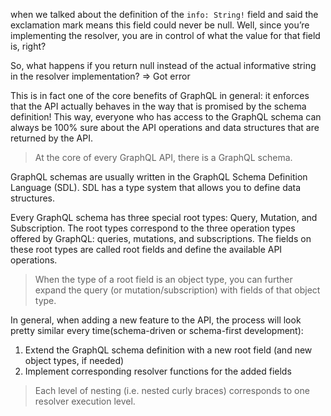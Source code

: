 when we talked about the definition of the `info: String!` field and said the exclamation mark means this field could never be null. Well, since you’re implementing the resolver, you are in control of what the value for that field is, right?

So, what happens if you return null instead of the actual informative string in the resolver implementation? => Got error

This is in fact one of the core benefits of GraphQL in general: it enforces that the API actually behaves in the way that is promised by the schema definition! This way, everyone who has access to the GraphQL schema can always be 100% sure about the API operations and data structures that are returned by the API.

> At the core of every GraphQL API, there is a GraphQL schema.

GraphQL schemas are usually written in the GraphQL Schema Definition Language (SDL). SDL has a type system that allows you to define data structures.

Every GraphQL schema has three special root types: Query, Mutation, and Subscription. The root types correspond to the three operation types offered by GraphQL: queries, mutations, and subscriptions. The fields on these root types are called root fields and define the available API operations.

> When the type of a root field is an object type, you can further expand the query (or mutation/subscription) with fields of that object type.

In general, when adding a new feature to the API, the process will look pretty similar every time(schema-driven or schema-first development):

1. Extend the GraphQL schema definition with a new root field (and new object types, if needed)
2. Implement corresponding resolver functions for the added fields

> Each level of nesting (i.e. nested curly braces) corresponds to one resolver execution level.
